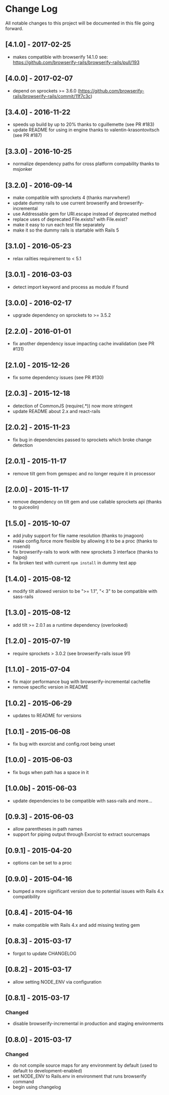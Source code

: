 # Change Log
All notable changes to this project will be documented in this file going forward.

## [4.1.0] - 2017-02-25
- makes compatible with browserify 14.1.0
  see: https://github.com/browserify-rails/browserify-rails/pull/193

## [4.0.0] - 2017-02-07
- depend on sprockets >= 3.6.0 
  (https://github.com/browserify-rails/browserify-rails/commit/11f7c3c)

## [3.4.0] - 2016-11-22
- speeds up build by up to 20% thanks to cguillemette (see PR #183)
- update README for using in engine thanks to valentin-krasontovitsch (see PR #187)

## [3.3.0] - 2016-10-25
- normalize dependency paths for cross platform compability thanks to msjonker

## [3.2.0] - 2016-09-14
- make compatible with sprockets 4 (thanks marvwhere!)
- update dummy rails to use current browserify and browserify-incremental
- use Addressable gem for URI.escape instead of deprecated method
- replace uses of deprecated File.exists? with File.exist?
- make it easy to run each test file separately
- make it so the dummy rails is startable with Rails 5

## [3.1.0] - 2016-05-23
- relax railties requirement to < 5.1

## [3.0.1] - 2016-03-03
- detect import keyword and process as module if found

## [3.0.0] - 2016-02-17
- upgrade dependency on sprockets to >= 3.5.2

## [2.2.0] - 2016-01-01
- fix another dependency issue impacting cache invalidation (see PR #131)

## [2.1.0] - 2015-12-26
- fix some dependency issues (see PR #130)

## [2.0.3] - 2015-12-18
- detection of CommonJS (require(.*)) now more stringent
- update README about 2.x and react-rails

## [2.0.2] - 2015-11-23
- fix bug in dependencies passed to sprockets which broke change detection

## [2.0.1] - 2015-11-17
- remove tilt gem from gemspec and no longer require it in processor

## [2.0.0] - 2015-11-17
- remove dependency on tilt gem and use callable sprockets api (thanks to guiceolin)

## [1.5.0] - 2015-10-07
- add jruby support for file name resolution (thanks to jmagoon)
- make config.force more flexible by allowing it to be a proc (thanks to rosendi)
- fix browserify-rails to work with new sprockets 3 interface (thanks to hajpoj)
- fix broken test with current `npm install` in dummy test app

## [1.4.0] - 2015-08-12
- modify tilt allowed version to be ">= 1.1", "< 3" to be compatible with sass-rails

## [1.3.0] - 2015-08-12
- add tilt >= 2.0.1 as a runtime dependency (overlooked)

## [1.2.0] - 2015-07-19
- require sprockets > 3.0.2 (see browserify-rails issue 91)

## [1.1.0] - 2015-07-04
- fix major performance bug with browserify-incremental cachefile
- remove specific version in README

## [1.0.2] - 2015-06-29
- updates to README for versions

## [1.0.1] - 2015-06-08
- fix bug with exorcist and config.root being unset

## [1.0.0] - 2015-06-03
- fix bugs when path has a space in it

## [1.0.0b] - 2015-06-03
- update dependencies to be compatible with sass-rails and more...

## [0.9.3] - 2015-06-03
- allow parentheses in path names
- support for piping output through Exorcist to extract sourcemaps

## [0.9.1] - 2015-04-20
- options can be set to a proc

## [0.9.0] - 2015-04-16
- bumped a more significant version due to potential issues with Rails 4.x compatibility

## [0.8.4] - 2015-04-16
- make compatible with Rails 4.x and add missing testing gem

## [0.8.3] - 2015-03-17
- forgot to update CHANGELOG

## [0.8.2] - 2015-03-17
- allow setting NODE_ENV via configuration

## [0.8.1] - 2015-03-17
### Changed
- disable browserify-incremental in production and staging environments

## [0.8.0] - 2015-03-17
### Changed
- do not compile source maps for any environment by default (used to default to development-enabled)
- set NODE_ENV to Rails.env in environment that runs browserify command
- begin using changelog
